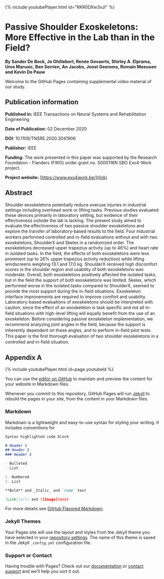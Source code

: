 {% include youtubePlayer.html id="RKR0DXw3vJI" %}

# Passive Shoulder Exoskeletons: More Effective in the Lab than in the Field?
**By Sander De Bock, Jo Ghillebert, Renée Govaerts, Shirley A. Elprama, Uros Marusic, Ben Serrien, An Jacobs, Joost Geeroms, Romain Meeusen and Kevin De Pauw**

Welcome to the GitHub Pages containing supplemental video material of our study.

## Publication information
**Published in:** IEEE Transactions on Neural Systems and Rehabilitation Engineering

**Date of Publication:** 02 December 2020 

**DOI:** 10.1109/TNSRE.2020.3041906

**Publisher:** IEEE

**Funding:** The work presented in this paper was supported by the Research Foundation - Flanders (FWO) under grant no. S000118N SBO Exo4-Work project.

**Project website:** [https://www.exo4work.be/](link)


## Abstract
Shoulder exoskeletons potentially reduce overuse injuries in industrial settings including overhead work or lifting tasks. Previous studies evaluated these devices primarily in
laboratory setting, but evidence of their effectiveness outside the lab is lacking. The present study aimed to evaluate the effectiveness of two passive shoulder exoskeletons and explore the transfer of laboratory-based results to the ﬁeld. Four industrial workers performed controlled and in-ﬁeld evaluations without and with two exoskeletons, ShoulderX and Skelex in a randomized order. The exoskeletons decreased upper trapezius activity (up to 46%) and heart rate in isolated tasks. In the ﬁeld, the effects of both exoskeletons were less prominent (up to 26% upper trapezius activity reduction) while lifting windscreens weighing 13.1 and 17.0 kg. ShoulderX received high discomfort scores in the shoulder region and usability of both exoskeletons was moderate. Overall, both exoskeletons positively affected the isolated tasks, but in the ﬁeld the support of both exoskeletons was limited. Skelex, which performed worse in the isolated tasks compared to ShoulderX, seemed to provide the most support during the in-ﬁeld situations. Exoskeleton interface improvements are required to improve comfort and usability. Laboratory-based evaluations of exoskeletons should be interpreted with caution, since the effect of an exoskeleton is task speciﬁc and not all in-ﬁeld situations with high-level lifting will equally beneﬁt from the use of an exoskeleton. Before considering passive exoskeleton implementation, we recommend analyzing joint angles in the ﬁeld, because the support is inherently dependent on these angles, and to perform in-ﬁeld pilot tests. This paper is the ﬁrst thorough evaluation of two shoulder exoskeletons in a controlled and in-ﬁeld situation. 

## Appendix A
{% include youtubePlayer.html id=page.youtubeId %}


You can use the [editor on GitHub](https://github.com/SanderDeB/TNSRE_InFieldExoEvaluation/edit/gh-pages/index.md) to maintain and preview the content for your website in Markdown files.

Whenever you commit to this repository, GitHub Pages will run [Jekyll](https://jekyllrb.com/) to rebuild the pages in your site, from the content in your Markdown files.

### Markdown

Markdown is a lightweight and easy-to-use syntax for styling your writing. It includes conventions for

```markdown
Syntax highlighted code block

# Header 1
## Header 2
### Header 3

- Bulleted
- List

1. Numbered
2. List

**Bold** and _Italic_ and `Code` text

[Link](url) and ![Image](src)
```

For more details see [GitHub Flavored Markdown](https://guides.github.com/features/mastering-markdown/).

### Jekyll Themes

Your Pages site will use the layout and styles from the Jekyll theme you have selected in your [repository settings](https://github.com/SanderDeB/TNSRE_InFieldExoEvaluation/settings). The name of this theme is saved in the Jekyll `_config.yml` configuration file.

### Support or Contact

Having trouble with Pages? Check out our [documentation](https://docs.github.com/categories/github-pages-basics/) or [contact support](https://github.com/contact) and we’ll help you sort it out.
